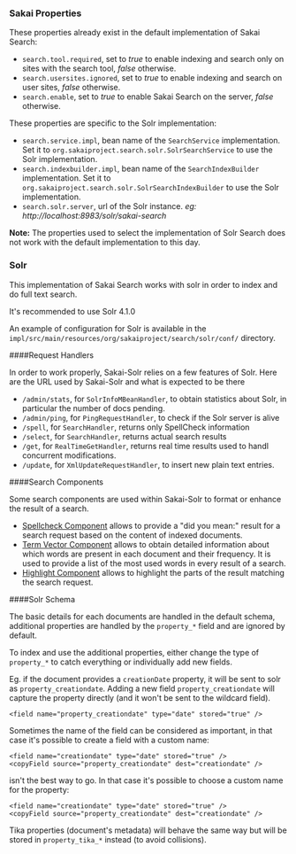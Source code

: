 ### Sakai Properties

These properties already exist in the default implementation of Sakai Search:

- `search.tool.required`, set to *true* to enable indexing and search only on
sites with the search tool, *false* otherwise.
- `search.usersites.ignored`, set to *true* to enable indexing and search on
user sites, *false* otherwise.
- `search.enable`, set to *true* to enable Sakai Search on the server, *false*
otherwise.

These properties are specific to the Solr implementation:

- `search.service.impl`, bean name of the `SearchService` implementation.
Set it to `org.sakaiproject.search.solr.SolrSearchService` to use the Solr
implementation.
- `search.indexbuilder.impl`, bean name of the `SearchIndexBuilder`
implementation.
Set it to `org.sakaiproject.search.solr.SolrSearchIndexBuilder` to use the Solr
implementation.
- `search.solr.server`, url of the Solr instance.
*eg: http://localhost:8983/solr/sakai-search*

**Note:**
The properties used to select the implementation of Solr Search does not work
with the default implementation to this day.

### Solr

This implementation of Sakai Search works with solr in order to index and do
full text search.

It's recommended to use Solr 4.1.0

An example of configuration for Solr is available in the
`impl/src/main/resources/org/sakaiproject/search/solr/conf/` directory.

####Request Handlers

In order to work properly, Sakai-Solr relies on a few features of Solr.
Here are the URL used by Sakai-Solr and what is expected to be there

- `/admin/stats`, for `SolrInfoMBeanHandler`, to obtain statistics about
Solr, in particular the number of docs pending.
- `/admin/ping`, for `PingRequestHandler`, to check if the Solr server
is alive
- `/spell`, for `SearchHandler`, returns only SpellCheck information
- `/select`, for `SearchHandler`, returns actual search results
- `/get`, for `RealTimeGetHandler`, returns real time results used to handl
concurrent modifications.
- `/update`, for `XmlUpdateRequestHandler`, to insert new plain text entries.

####Search Components

Some search components are used within Sakai-Solr to format or enhance the
result of a search.

- [Spellcheck Component](http://wiki.apache.org/solr/SpellCheckComponent)
allows to provide a "did you mean:" result for a search request based on the
content of indexed documents.
- [Term Vector Component](http://wiki.apache.org/solr/TermVectorComponent)
allows to obtain detailed information about which words are present in each
document and their frequency. It is used to provide a list of the most used
words in every result of a search.
- [Highlight Component](http://wiki.apache.org/solr/HighlightingParameters)
allows to highlight the parts of the result matching the search request.

####Solr Schema

The basic details for each documents are handled in the default schema,
additional properties are handled by the `property_*` field and are ignored
by default.

To index and use the additional properties, either change the type of
`property_*` to catch everything or individually add new fields.

Eg. if the document provides a `creationDate` property, it will be sent to solr
as `property_creationdate`.
Adding a new field `property_creationdate` will capture the property directly
(and it won't be sent to the wildcard field).

    <field name="property_creationdate" type="date" stored="true" />

Sometimes the name of the field can be considered as important, in that case
it's possible to create a field with a custom name:

    <field name="creationdate" type="date" stored="true" />
    <copyField source="property_creationdate" dest="creationdate" />


isn't the best way to go. In that case it's possible to choose
a custom name for the property:

    <field name="creationdate" type="date" stored="true" />
    <copyField source="property_creationdate" dest="creationdate" />


Tika properties (document's metadata) will behave the same way but will be
stored in `property_tika_*` instead (to avoid collisions).
